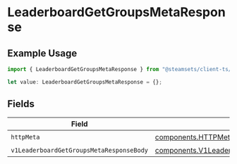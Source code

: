 # LeaderboardGetGroupsMetaResponse

## Example Usage

```typescript
import { LeaderboardGetGroupsMetaResponse } from "@steamsets/client-ts/models/operations";

let value: LeaderboardGetGroupsMetaResponse = {};
```

## Fields

| Field                                                                                                                  | Type                                                                                                                   | Required                                                                                                               | Description                                                                                                            |
| ---------------------------------------------------------------------------------------------------------------------- | ---------------------------------------------------------------------------------------------------------------------- | ---------------------------------------------------------------------------------------------------------------------- | ---------------------------------------------------------------------------------------------------------------------- |
| `httpMeta`                                                                                                             | [components.HTTPMetadata](../../models/components/httpmetadata.md)                                                     | :heavy_check_mark:                                                                                                     | N/A                                                                                                                    |
| `v1LeaderboardGetGroupsMetaResponseBody`                                                                               | [components.V1LeaderboardGetGroupsMetaResponseBody](../../models/components/v1leaderboardgetgroupsmetaresponsebody.md) | :heavy_minus_sign:                                                                                                     | OK                                                                                                                     |